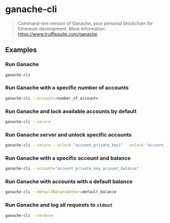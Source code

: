 # ganache-cli

> Command-line version of Ganache, your personal blockchain for Ethereum development. More information: <https://www.trufflesuite.com/ganache>.

## Examples

### Run Ganache

```bash
ganache-cli
```

### Run Ganache with a specific number of accounts

```bash
ganache-cli --accounts=number_of_accounts
```

### Run Ganache and lock available accounts by default

```bash
ganache-cli --secure
```

### Run Ganache server and unlock specific accounts

```bash
ganache-cli --secure --unlock "account_private_key1" --unlock "account_private_key2"
```

### Run Ganache with a specific account and balance

```bash
ganache-cli --account="account_private_key,account_balance"
```

### Run Ganache with accounts with a default balance

```bash
ganache-cli --defaultBalanceEther=default_balance
```

### Run Ganache and log all requests to `stdout`

```bash
ganache-cli --verbose
```
